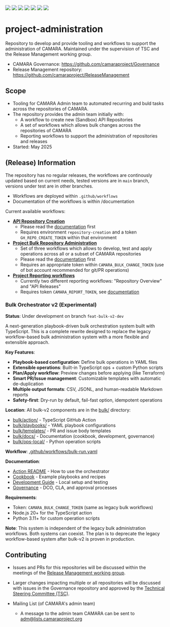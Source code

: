 <a href="https://github.com/camaraproject/project-administration/commits/" title="Last Commit"><img src="https://img.shields.io/github/last-commit/camaraproject/project-administration?style=plastic"></a>
<a href="https://github.com/camaraproject/project-administration/issues" title="Open Issues"><img src="https://img.shields.io/github/issues/camaraproject/project-administration?style=plastic"></a>
<a href="https://github.com/camaraproject/project-administration/pulls" title="Open Pull Requests"><img src="https://img.shields.io/github/issues-pr/camaraproject/project-administration?style=plastic"></a>
<a href="https://github.com/camaraproject/project-administration/graphs/contributors" title="Contributors"><img src="https://img.shields.io/github/contributors/camaraproject/project-administration?style=plastic"></a>
<a href="https://github.com/camaraproject/project-administration" title="Repo Size"><img src="https://img.shields.io/github/repo-size/camaraproject/project-administration?style=plastic"></a>
<a href="https://github.com/camaraproject/project-administration/blob/main/LICENSE" title="License"><img src="https://img.shields.io/badge/License-Apache%202.0-green.svg?style=plastic"></a>
<a href="https://github.com/camaraproject/Governance/blob/main/ProjectStructureAndRoles.md" title="Working Group"><img src="https://img.shields.io/badge/Working%20Group-red?style=plastic"></a>
<!-- Choose one of the above four alternative badges and then delete the remaining ones including this task -->

# project-administration

Repository to develop and provide tooling and workflows to support the administration of CAMARA. Maintained under the supervision of TSC and the Release Management working group.

* CAMARA Governance: https://github.com/camaraproject/Governance
* Release Management repository: https://github.com/camaraproject/ReleaseManagement

## Scope

* Tooling for CAMARA Admin team to automated recurring and buld tasks across the repositories of CAMARA.
* The repository provides the admin team initially with:
  * A workflow to create new (Sandbox) API Repositories
  * A set of workflows which allows bulk changes across the repositories of CAMARA
  * Reporting workflows to support the administration of repositories and releases
* Started: May 2025

## (Release) Information

The repository has no regular releases, the workflows are continously updated based on current needs, tested versions are in `main` branch, versions under test are in other branches.

* Workflows are deployed within `.github/workflows`
* Documentation of the workflows is within /documentation

Current available workflows:

* **[API Repository Creation](documentation/project-admin-api-repository-creation.md)**
  * Please read the [documentation](documentation/project-admin-api-repository-creation.md) first
  * Requires environment `repository-creation` and a token `GH_REPO_CREATE_TOKEN` within that environment
* **[Project Bulk Repository Administration](documentation/project-admin-bulk-repository-adminstration.md)**
  * Set of three workflows which allows to develop, test and apply operations across all or a subset of CAMARA repositories
  * Please read the [documentation](documentation/project-admin-bulk-repository-adminstration.md) first
  * Requires an appropriate token within `CAMARA_BULK_CHANGE_TOKEN` (use of bot account recommended for git/PR operations)
* **[Project Reporting workflows](documentation/project-report-generation-workflows.md)**
  * Currently two different reporting workflows: "Repository Overview" and "API Releases"
  * Requires token `CAMARA_REPORT_TOKEN`, see [documentation](documentation/project-report-generation-workflows.md)

### Bulk Orchestrator v2 (Experimental)

**Status**: Under development on branch `feat-bulk-v2-dev`

A next-generation playbook-driven bulk orchestration system built with TypeScript. This is a complete rewrite designed to replace the legacy workflow-based bulk administration system with a more flexible and extensible approach.

**Key Features**:
- **Playbook-based configuration**: Define bulk operations in YAML files
- **Extensible operations**: Built-in TypeScript ops + custom Python scripts
- **Plan/Apply workflow**: Preview changes before applying (like Terraform)
- **Smart PR/Issue management**: Customizable templates with automatic de-duplication
- **Multiple output formats**: CSV, JSONL, and human-readable Markdown reports
- **Safety-first**: Dry-run by default, fail-fast option, idempotent operations

**Location**: All bulk-v2 components are in the [bulk/](bulk/) directory:
- [bulk/action/](bulk/action/) - TypeScript GitHub Action
- [bulk/playbooks/](bulk/playbooks/) - YAML playbook configurations
- [bulk/templates/](bulk/templates/) - PR and issue body templates
- [bulk/docs/](bulk/docs/) - Documentation (cookbook, development, governance)
- [bulk/ops-local/](bulk/ops-local/) - Python operation scripts

**Workflow**: [.github/workflows/bulk-run.yaml](.github/workflows/bulk-run.yaml)

**Documentation**:
- [Action README](bulk/action/README.md) - How to use the orchestrator
- [Cookbook](bulk/docs/cookbook.md) - Example playbooks and recipes
- [Development Guide](bulk/docs/development.md) - Local setup and testing
- [Governance](bulk/docs/governance.md) - DCO, CLA, and approval processes

**Requirements**:
- Token: `CAMARA_BULK_CHANGE_TOKEN` (same as legacy bulk workflows)
- Node.js 20+ for the TypeScript action
- Python 3.11+ for custom operation scripts

**Note**: This system is independent of the legacy bulk administration workflows. Both systems can coexist. The plan is to deprecate the legacy workflow-based system after bulk-v2 is proven in production.

## Contributing

* Issues and PRs for this repositories will be discussed within the meetings of the [Release Management working group](https://github.com/camaraproject/ReleaseManagement).
* Larger changes impacting multiple or all repositories will be discussed with issues in the Governance repository and approved by the [Technical Steering Committee (TSC)](https://lf-camaraproject.atlassian.net/wiki/x/0RDe).

* Mailing List (of CAMARA's admin team)
  * A message to the admin team CAMARA can be sent to <adm@lists.camaraproject.org>
